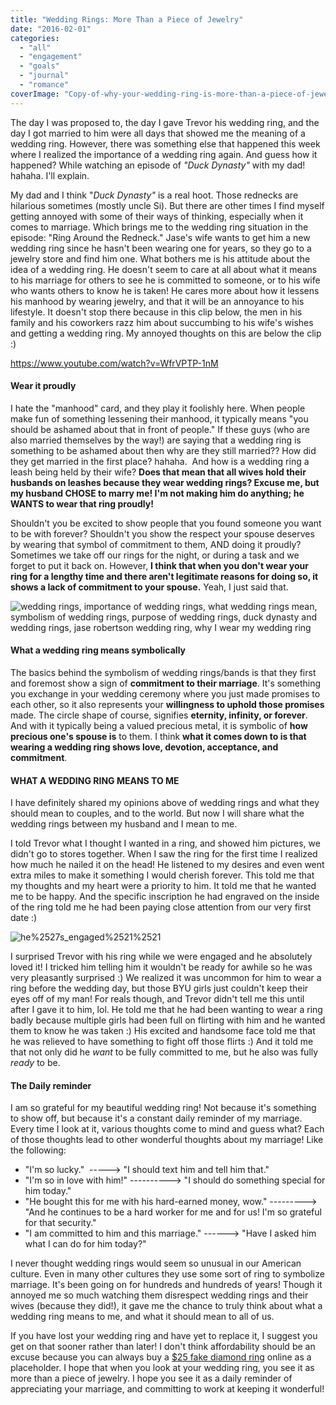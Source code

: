 ```yaml
---
title: "Wedding Rings: More Than a Piece of Jewelry"
date: "2016-02-01"
categories: 
  - "all"
  - "engagement"
  - "goals"
  - "journal"
  - "romance"
coverImage: "Copy-of-why-your-wedding-ring-is-more-than-a-piece-of-jewelry.png"
---
```


The day I was proposed to, the day I gave Trevor his wedding ring, and the day I got married to him were all days that showed me the meaning of a wedding ring. However, there was something else that happened this week where I realized the importance of a wedding ring again. And guess how it happened? While watching an episode of _"Duck Dynasty"_ with my dad! hahaha. I'll explain.

My dad and I think "_Duck Dynasty"_ is a real hoot. Those rednecks are hilarious sometimes (mostly uncle Si). But there are other times I find myself getting annoyed with some of their ways of thinking, especially when it comes to marriage. Which brings me to the wedding ring situation in the episode: "Ring Around the Redneck." Jase's wife wants to get him a new wedding ring since he hasn't been wearing one for years, so they go to a jewelry store and find him one. What bothers me is his attitude about the idea of a wedding ring. He doesn't seem to care at all about what it means to his marriage for others to see he is committed to someone, or to his wife who wants others to know he is taken! He cares more about how it lessens his manhood by wearing jewelry, and that it will be an annoyance to his lifestyle. It doesn't stop there because in this clip below, the men in his family and his coworkers razz him about succumbing to his wife's wishes and getting a wedding ring. My annoyed thoughts on this are below the clip :)

https://www.youtube.com/watch?v=WfrVPTP-1nM

#### Wear it proudly

I hate the "manhood" card, and they play it foolishly here. When people make fun of something lessening their manhood, it typically means "you should be ashamed about that in front of people." If these guys (who are also married themselves by the way!) are saying that a wedding ring is something to be ashamed about then why are they still married?? How did they get married in the first place? hahaha.  And how is a wedding ring a leash being held by their wife? **Does that mean that all wives hold their husbands on leashes because they wear wedding rings? Excuse me, but my husband CHOSE to marry me! I'm not making him do anything; he WANTS to wear that ring proudly!**

Shouldn't you be excited to show people that you found someone you want to be with forever? Shouldn't you show the respect your spouse deserves by wearing that symbol of commitment to them, AND doing it proudly? Sometimes we take off our rings for the night, or during a task and we forget to put it back on. However, **I think that when you don't wear your ring for a lengthy time and there aren't legitimate reasons for doing so, it shows a lack of commitment to your spouse.** Yeah, I just said that.

![wedding rings, importance of wedding rings, what wedding rings mean, symbolism of wedding rings, purpose of wedding rings, duck dynasty and wedding rings, jase robertson wedding ring, why I wear my wedding ring](/images/TrevorAmy_reception_JDA_0020.jpg)

#### What a wedding ring means symbolically

The basics behind the symbolism of wedding rings/bands is that they first and foremost show a sign of **commitment to their marriage**. It's something you exchange in your wedding ceremony where you just made promises to each other, so it also represents your **willingness to uphold those promises** made. The circle shape of course, signifies **eternity, infinity, or forever**. And with it typically being a valued precious metal, it is symbolic of **how precious one's spouse is** to them. I think **what it comes down to is that wearing a wedding ring shows love, devotion, acceptance, and commitment**.

#### WHAT A WEDDING RING MEANS TO ME

I have definitely shared my opinions above of wedding rings and what they should mean to couples, and to the world. But now I will share what the wedding rings between my husband and I mean to me.

I told Trevor what I thought I wanted in a ring, and showed him pictures, we didn't go to stores together. When I saw the ring for the first time I realized how much he nailed it on the head! He listened to my desires and even went extra miles to make it something I would cherish forever. This told me that my thoughts and my heart were a priority to him. It told me that he wanted me to be happy. And the specific inscription he had engraved on the inside of the ring told me he had been paying close attention from our very first date :)

![he%2527s_engaged%2521%2521](/images/he2527s_engaged25212521.jpg)

I surprised Trevor with his ring while we were engaged and he absolutely loved it! I tricked him telling him it wouldn't be ready for awhile so he was very pleasantly surprised :) We realized it was uncommon for him to wear a ring before the wedding day, but those BYU girls just couldn't keep their eyes off of my man! For reals though, and Trevor didn't tell me this until after I gave it to him, lol. He told me that he had been wanting to wear a ring badly because multiple girls had been full on flirting with him and he wanted them to know he was taken :) His excited and handsome face told me that he was relieved to have something to fight off those flirts :) And it told me that not only did he _want_ to be fully committed to me, but he also was fully _ready_ to be.

#### The Daily reminder

I am so grateful for my beautiful wedding ring! Not because it's something to show off, but because it's a constant daily reminder of my marriage. Every time I look at it, various thoughts come to mind and guess what? Each of those thoughts lead to other wonderful thoughts about my marriage! Like the following:

- "I'm so lucky."  -----> "I should text him and tell him that."
- "I'm so in love with him!" ----------> "I should do something special for him today."
- "He bought this for me with his hard-earned money, wow." ---------> "And he continues to be a hard worker for me and for us! I'm so grateful for that security."
- "I am committed to him and this marriage." ------> "Have I asked him what I can do for him today?"

I never thought wedding rings would seem so unusual in our American culture. Even in many other cultures they use some sort of ring to symbolize marriage. It's been going on for hundreds and hundreds of years! Though it annoyed me so much watching them disrespect wedding rings and their wives (because they did!), it gave me the chance to truly think about what a wedding ring means to me, and what it should mean to all of us.

If you have lost your wedding ring and have yet to replace it, I suggest you get on that sooner rather than later! I don't think affordability should be an excuse because you can always buy a [$25 fake diamond ring](https://www.amazon.com/gp/product/B00IS8XH2O/ref=as_li_tl?ie=UTF8&tag=amyjofreshlym-20&camp=1789&creative=9325&linkCode=as2&creativeASIN=B00IS8XH2O&linkId=fe555fa5ea813022a8382116a2024599) online as a placeholder. I hope that when you look at your wedding ring, you see it as more than a piece of jewelry. I hope you see it as a daily reminder of appreciating your marriage, and committing to work at keeping it wonderful!
